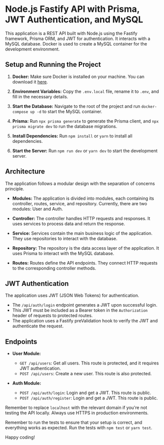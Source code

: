 # Node.js Fastify API with Prisma, JWT Authentication, and MySQL

This application is a REST API built with Node.js using the Fastify framework, Prisma ORM, and JWT for authentication. It interacts with a MySQL database. Docker is used to create a MySQL container for the development environment.

## Setup and Running the Project

1. **Docker:** Make sure Docker is installed on your machine. You can download it [here](https://www.docker.com/products/docker-desktop).

2. **Environment Variables:** Copy the `.env.local` file, rename it to `.env`, and fill in the necessary details. 

3. **Start the Database:** Navigate to the root of the project and run `docker-compose up -d` to start the MySQL container.

4. **Prisma:** Run `npx prisma generate` to generate the Prisma client, and `npx prisma migrate dev` to run the database migrations.

5. **Install Dependencies:** Run `npm install` or `yarn` to install all dependencies.

6. **Start the Server:** Run `npm run dev` or `yarn dev` to start the development server.

## Architecture

The application follows a modular design with the separation of concerns principle.

- **Modules:** The application is divided into modules, each containing its controller, routes, service, and repository. Currently, there are two modules: User and Auth.

- **Controller:** The controller handles HTTP requests and responses. It uses services to process data and return the response.

- **Service:** Services contain the main business logic of the application. They use repositories to interact with the database.

- **Repository:** The repository is the data access layer of the application. It uses Prisma to interact with the MySQL database.

- **Routes:** Routes define the API endpoints. They connect HTTP requests to the corresponding controller methods.

## JWT Authentication

The application uses JWT (JSON Web Tokens) for authentication. 

- The `/api/auth/login` endpoint generates a JWT upon successful login.
- This JWT must be included as a Bearer token in the `Authorization` header of requests to protected routes.
- The application uses a Fastify preValidation hook to verify the JWT and authenticate the request.

## Endpoints

- **User Module:** 
  - `GET /api/users`: Get all users. This route is protected, and it requires JWT authentication.
  - `POST /api/users`: Create a new user. This route is also protected.

- **Auth Module:**
  - `POST /api/auth/login`: Login and get a JWT. This route is public.
  - `POST /api/auth/register`: Login and get a JWT. This route is public.

Remember to replace `localhost` with the relevant domain if you're not testing the API locally. Always use HTTPS in production environments.

Remember to run the tests to ensure that your setup is correct, and everything works as expected. Run the tests with `npm test` or `yarn test`.

Happy coding!
